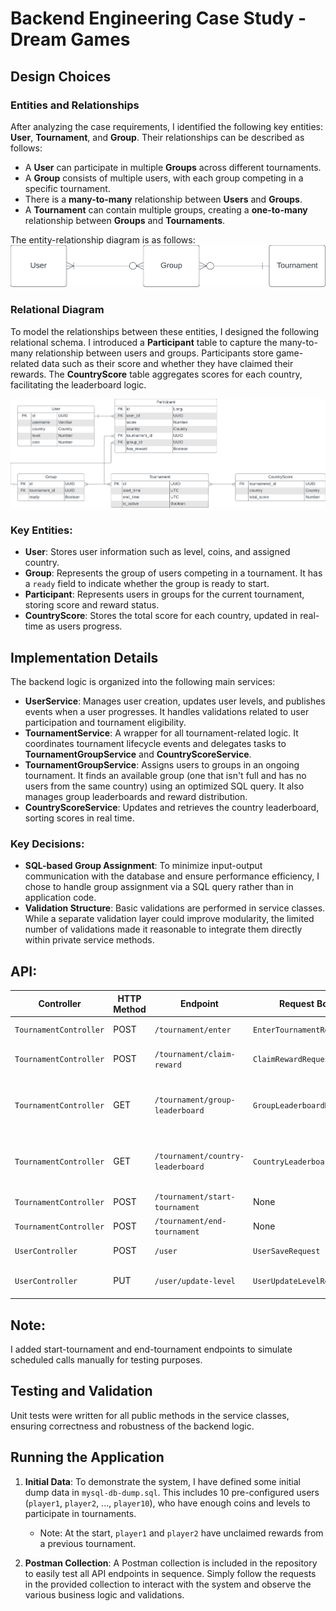 # Backend Engineering Case Study - Dream Games

## Design Choices

### Entities and Relationships

After analyzing the case requirements, I identified the following key entities: **User**, **Tournament**, and **Group**. Their relationships can be described as follows:
- A **User** can participate in multiple **Groups** across different tournaments.
- A **Group** consists of multiple users, with each group competing in a specific tournament.
- There is a **many-to-many** relationship between **Users** and **Groups**.
- A **Tournament** can contain multiple groups, creating a **one-to-many** relationship between **Groups** and **Tournaments**.

The entity-relationship diagram is as follows:
![Entity-Relationship Diagram](er_diagram.png)

### Relational Diagram

To model the relationships between these entities, I designed the following relational schema. I introduced a **Participant** table to capture the many-to-many relationship between users and groups. Participants store game-related data such as their score and whether they have claimed their rewards. The **CountryScore** table aggregates scores for each country, facilitating the leaderboard logic.

![Relational Diagram](relation_diagram.png)

### Key Entities:
- **User**: Stores user information such as level, coins, and assigned country.
- **Group**: Represents the group of users competing in a tournament. It has a `ready` field to indicate whether the group is ready to start.
- **Participant**: Represents users in groups for the current tournament, storing score and reward status.
- **CountryScore**: Stores the total score for each country, updated in real-time as users progress.

## Implementation Details

The backend logic is organized into the following main services:
- **UserService**: Manages user creation, updates user levels, and publishes events when a user progresses. It handles validations related to user participation and tournament eligibility.
- **TournamentService**: A wrapper for all tournament-related logic. It coordinates tournament lifecycle events and delegates tasks to **TournamentGroupService** and **CountryScoreService**.
- **TournamentGroupService**: Assigns users to groups in an ongoing tournament. It finds an available group (one that isn't full and has no users from the same country) using an optimized SQL query. It also manages group leaderboards and reward distribution.
- **CountryScoreService**: Updates and retrieves the country leaderboard, sorting scores in real time.

### Key Decisions:
- **SQL-based Group Assignment**: To minimize input-output communication with the database and ensure performance efficiency, I chose to handle group assignment via a SQL query rather than in application code.
- **Validation Structure**: Basic validations are performed in service classes. While a separate validation layer could improve modularity, the limited number of validations made it reasonable to integrate them directly within private service methods.

## API:
| **Controller**        | **HTTP Method** | **Endpoint**                  | **Request Body**                | **Response**                       | **Description**                          |
|-----------------------|-----------------|-------------------------------|---------------------------------|------------------------------------|------------------------------------------|
| `TournamentController` | POST            | `/tournament/enter`           | `EnterTournamentRequest`        | `EnterTournamentResponse`          | Enter a tournament.                      |
| `TournamentController` | POST            | `/tournament/claim-reward`    | `ClaimRewardRequest`            | `ClaimRewardResponse`              | Claim a reward for a tournament.         |
| `TournamentController` | GET             | `/tournament/group-leaderboard` | `GroupLeaderboardRequest`      | `GroupLeaderboardResponse`         | Get the group leaderboard for a tournament. |
| `TournamentController` | GET             | `/tournament/country-leaderboard`| `CountryLeaderboardRequest`   | `CountryLeaderboardResponse`       | Get the country leaderboard for a tournament. |
| `TournamentController` | POST            | `/tournament/start-tournament`| None                            | None                               | Start a tournament.                      |
| `TournamentController` | POST            | `/tournament/end-tournament`  | None                            | None                               | End a tournament.                        |
| `UserController`       | POST            | `/user`                       | `UserSaveRequest`               | `UserResponse`                     | Create a new user.                       |
| `UserController`       | PUT             | `/user/update-level`          | `UserUpdateLevelRequest`        | `UserUpdateLevelResponse`          | Update the user's level or progress.     |

## Note:
I added start-tournament and end-tournament endpoints to simulate scheduled calls manually for testing purposes. 

## Testing and Validation

Unit tests were written for all public methods in the service classes, ensuring correctness and robustness of the backend logic. 

## Running the Application

1. **Initial Data**: To demonstrate the system, I have defined some initial dump data in `mysql-db-dump.sql`. This includes 10 pre-configured users (`player1`, `player2`, ..., `player10`), who have enough coins and levels to participate in tournaments.
    - Note: At the start, `player1` and `player2` have unclaimed rewards from a previous tournament.

2. **Postman Collection**: A Postman collection is included in the repository to easily test all API endpoints in sequence. Simply follow the requests in the provided collection to interact with the system and observe the various business logic and validations.
